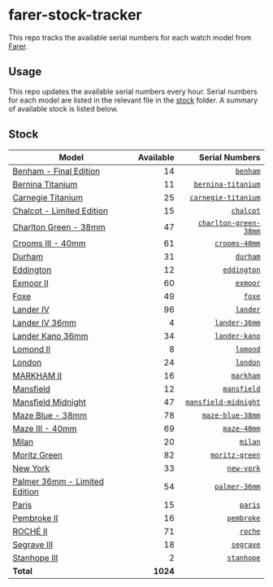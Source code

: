 # farer-stock-tracker

This repo tracks the available serial numbers for each watch model from [Farer](https://farer.com).

## Usage

This repo updates the available serial numbers every hour. Serial numbers for each model are listed in the relevant file in the [stock](./stock) folder. A summary of available stock is listed below.

## Stock

| Model | Available | Serial Numbers |
| ----- | --------: | -------------: |
| [Benham - Final Edition](https://usd.farer.com/products/benham) | 14 | [`benham`](./stock/benham) |
| [Bernina Titanium](https://usd.farer.com/products/bernina-titanium) | 11 | [`bernina-titanium`](./stock/bernina-titanium) |
| [Carnegie Titanium](https://usd.farer.com/products/carnegie-titanium) | 25 | [`carnegie-titanium`](./stock/carnegie-titanium) |
| [Chalcot - Limited Edition](https://usd.farer.com/products/chalcot) | 15 | [`chalcot`](./stock/chalcot) |
| [Charlton Green - 38mm](https://usd.farer.com/products/charlton-green-38mm) | 47 | [`charlton-green-38mm`](./stock/charlton-green-38mm) |
| [Crooms III - 40mm](https://usd.farer.com/products/crooms-40mm) | 61 | [`crooms-40mm`](./stock/crooms-40mm) |
| [Durham](https://usd.farer.com/products/durham) | 31 | [`durham`](./stock/durham) |
| [Eddington](https://usd.farer.com/products/eddington) | 12 | [`eddington`](./stock/eddington) |
| [Exmoor II](https://usd.farer.com/products/exmoor) | 60 | [`exmoor`](./stock/exmoor) |
| [Foxe](https://usd.farer.com/products/foxe) | 49 | [`foxe`](./stock/foxe) |
| [Lander IV](https://usd.farer.com/products/lander) | 96 | [`lander`](./stock/lander) |
| [Lander IV 36mm](https://usd.farer.com/products/lander-36mm) | 4 | [`lander-36mm`](./stock/lander-36mm) |
| [Lander Kano 36mm](https://usd.farer.com/products/lander-kano) | 34 | [`lander-kano`](./stock/lander-kano) |
| [Lomond II](https://usd.farer.com/products/lomond) | 8 | [`lomond`](./stock/lomond) |
| [London](https://usd.farer.com/products/london) | 24 | [`london`](./stock/london) |
| [MARKHAM II](https://usd.farer.com/products/markham) | 16 | [`markham`](./stock/markham) |
| [Mansfield](https://usd.farer.com/products/mansfield) | 12 | [`mansfield`](./stock/mansfield) |
| [Mansfield Midnight](https://usd.farer.com/products/mansfield-midnight) | 47 | [`mansfield-midnight`](./stock/mansfield-midnight) |
| [Maze Blue - 38mm](https://usd.farer.com/products/maze-blue-38mm) | 78 | [`maze-blue-38mm`](./stock/maze-blue-38mm) |
| [Maze III - 40mm](https://usd.farer.com/products/maze-40mm) | 69 | [`maze-40mm`](./stock/maze-40mm) |
| [Milan](https://usd.farer.com/products/milan) | 20 | [`milan`](./stock/milan) |
| [Moritz Green](https://usd.farer.com/products/moritz-green) | 82 | [`moritz-green`](./stock/moritz-green) |
| [New York](https://usd.farer.com/products/new-york) | 33 | [`new-york`](./stock/new-york) |
| [Palmer 36mm - Limited Edition](https://usd.farer.com/products/palmer-36mm) | 54 | [`palmer-36mm`](./stock/palmer-36mm) |
| [Paris](https://usd.farer.com/products/paris) | 15 | [`paris`](./stock/paris) |
| [Pembroke II](https://usd.farer.com/products/pembroke) | 16 | [`pembroke`](./stock/pembroke) |
| [ROCHÉ II](https://usd.farer.com/products/roche) | 71 | [`roche`](./stock/roche) |
| [Segrave III](https://usd.farer.com/products/segrave) | 18 | [`segrave`](./stock/segrave) |
| [Stanhope III](https://usd.farer.com/products/stanhope) | 2 | [`stanhope`](./stock/stanhope) |
| **Total** | **1024** | |
